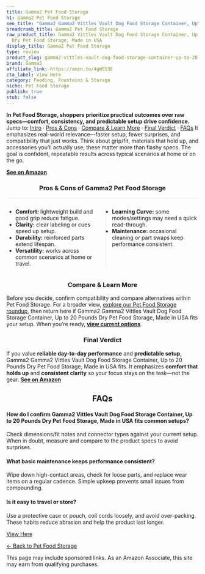 ```yaml
---
title: Gamma2 Pet Food Storage
h1: Gamma2 Pet Food Storage
seo_title: "Gamma2 Gamma2 Vittles Vault Dog Food Storage Container, Up\u2026"
breadcrumb_title: Gamma2 Pet Food Storage
raw_product_title: Gamma2 Vittles Vault Dog Food Storage Container, Up to 20 Pounds
  Dry Pet Food Storage, Made in USA
display_title: Gamma2 Pet Food Storage
type: review
product_slug: gamma2-vittles-vault-dog-food-storage-container-up-to-20-pounds-dry-pet-d4e89878
brand: Gamma2
affiliate_link: https://amzn.to/4gWSS3E
cta_label: View Here
category: Feeding, Fountains & Storage
niche: Pet Food Storage
publish: true
stub: false
---
```


<div id="intro" class="full-width"><p><strong>In Pet Food Storage, shoppers prioritize practical outcomes over raw specs&mdash;comfort, consistency, and predictable setup drive confidence.</strong> Jump to: <a href="#intro">Intro</a> · <a href="#pros-cons">Pros &amp; Cons</a> · <a href="#compare-more">Compare &amp; Learn More</a> · <a href="#verdict">Final Verdict</a> · <a href="#faqs">FAQs</a> It emphasizes real-world relevance&mdash;faster setup, fewer surprises, and compatibility that just works. Think about grip/fit, materials that hold up, and accessories you’ll actually use; these matter more than flashy specs. The goal is confident, repeatable results across typical scenarios at home or on the go.</p><p><a href="https://amzn.to/4gWSS3E" rel="nofollow sponsored noopener" target="_blank"><strong>See on Amazon</strong></a></p></div>
<h3 id="pros-cons" style="text-align:center;">Pros &amp; Cons of Gamma2 Pet Food Storage</h3>
<div class="pc-grid" style="display:grid;grid-template-columns:1fr 1fr;gap:16px;border-top:1px solid #e5e7eb;padding-top:12px;">
  <ul>
    <li><strong>Comfort:</strong> lightweight build and good grip reduce fatigue.</li>
    <li><strong>Clarity:</strong> clear labeling or cues speed up setup.</li>
    <li><strong>Durability:</strong> reinforced parts extend lifespan.</li>
    <li><strong>Versatility:</strong> works across common scenarios at home or travel.</li>
  </ul>
  <ul style="border-left:1px solid #e5e7eb;padding-left:16px;">
    <li><strong>Learning Curve:</strong> some modes/settings may need a quick read-through.</li>
    <li><strong>Maintenance:</strong> occasional cleaning or part swaps keep performance consistent.</li>
  </ul>
</div>


<h3 id="compare-more" style="text-align:center;">Compare &amp; Learn More</h3>
<p>Before you decide, confirm compatibility and compare alternatives within Pet Food Storage. For a broader view, <a href="#">explore our Pet Food Storage roundup</a>, then return here if Gamma2 Gamma2 Vittles Vault Dog Food Storage Container, Up to 20 Pounds Dry Pet Food Storage, Made in USA fits your setup. When you’re ready, <a href="https://amzn.to/4gWSS3E" rel="nofollow sponsored noopener" target="_blank"><strong>view current options</strong></a>.</p>

<h3 id="verdict" style="text-align:center;">Final Verdict</h3>
<p>If you value <strong>reliable day-to-day performance</strong> and <strong>predictable setup</strong>, Gamma2 Gamma2 Vittles Vault Dog Food Storage Container, Up to 20 Pounds Dry Pet Food Storage, Made in USA fits. It emphasizes <strong>comfort that holds up</strong> and <strong>consistent clarity</strong> so your focus stays on the task&mdash;not the gear. <a href="https://amzn.to/4gWSS3E" rel="nofollow sponsored noopener" target="_blank"><strong>See on Amazon</strong></a></p>

<h2 id="faqs" style="text-align:center;">FAQs</h2>
<h4><strong>How do I confirm Gamma2 Vittles Vault Dog Food Storage Container, Up to 20 Pounds Dry Pet Food Storage, Made in USA fits common setups?</strong></h4>
<p>Check dimensions/fit notes and connector types against your current setup. When in doubt, measure and compare to the product specs to avoid surprises.</p>
<h4><strong>What basic maintenance keeps performance consistent?</strong></h4>
<p>Wipe down high-contact areas, check for loose parts, and replace wear items on a regular cadence. Simple upkeep prevents small issues from compounding.</p>
<h4><strong>Is it easy to travel or store?</strong></h4>
<p>Use a protective case or pouch, coil cords loosely, and avoid over-packing. These habits reduce abrasion and help the product last longer.</p>

<p><a class="btn" href="https://amzn.to/4gWSS3E" target="_blank" rel="nofollow sponsored noopener">View Here</a></p>
<p><a href="/roundups/feeding-fountains-storage/pet-food-storage/">← Back to Pet Food Storage</a></p>
<aside class="disclosure">This page may include sponsored links. As an Amazon Associate, this site may earn from qualifying purchases.</aside>
